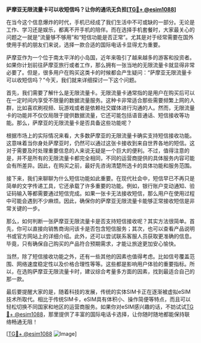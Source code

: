 **萨摩亚无限流量卡可以收短信吗？让你的通讯无负担[[TG💪+ @esim1088](https://t.me/s/esim1088)]**

在当今这个信息爆炸的时代，手机已经成了我们生活中不可或缺的一部分。无论是工作、学习还是娱乐，都离不开手机的陪伴。而在选择手机套餐时，大家最关心的问题之一就是“流量够不够用”和“短信功能是否正常”。尤其是对于经常需要在国外使用手机的朋友们来说，选择一款合适的国际电话卡显得尤为重要。

萨摩亚作为一个位于南太平洋的小岛国，近年来吸引了越来越多的游客和投资者。如果你计划前往萨摩亚旅行或者工作，那么拥有一张当地的无限流量卡就显得非常必要了。但是，很多用户在购买这类卡的时候都会产生疑问：“萨摩亚无限流量卡可以收短信吗？”今天，我们就来详细探讨一下这个问题。

首先，我们需要了解什么是无限流量卡。无限流量卡通常指的是用户在购买后可以在一定时间内享受不限量的数据流量服务。这种卡非常适合那些需要频繁上网的人群，比如喜欢刷视频、玩游戏或者是依赖社交媒体进行沟通的人。然而，无限流量卡的功能并不仅仅局限于提供数据流量，它还可能包括语音通话、短信接收等功能。那么，萨摩亚的无限流量卡是否具备这些功能呢？

根据市场上的实际情况来看，大多数萨摩亚的无限流量卡确实支持短信接收功能。这意味着当你身处萨摩亚时，仍然可以通过这张卡接收到来自世界各地的短信。这对于需要及时处理重要信息的人来说无疑是一个巨大的便利。不过，值得注意的是，并不是所有的无限流量卡都完全相同，不同的运营商提供的具体服务内容可能会有所差异。因此，在购买之前，最好先咨询清楚所选卡的具体功能和服务范围。

接下来，我们来聊聊为什么短信功能如此重要。在现代社会中，短信早已不再只是简单的文字传递工具，它还承载了许多重要的功能。例如，银行账户变动通知、验证码输入等都需要通过短信完成。如果一张卡无法接收短信，那么用户在使用过程中可能会遇到不少麻烦。因此，确保你的萨摩亚无限流量卡能够正常接收短信是非常关键的一步。

那么，如何判断一张萨摩亚无限流量卡是否支持短信接收呢？其实方法很简单。首先，你可以直接向销售商询问该卡是否包含短信服务；其次，也可以查看产品说明书或官方网站上的详细介绍。此外，还可以尝试联系客服人员获取更准确的信息。毕竟，只有确保自己购买的产品符合预期需求，才能让旅途更加安心愉快。

当然，除了短信接收功能之外，还有一些其他的因素也值得考虑。比如信号覆盖范围、网络速度稳定性以及价格合理性等等。这些都是影响用户体验的重要指标。所以，在选购萨摩亚无限流量卡时，建议综合考量多方面的因素，找到最适合自己的那一款。

最后要提醒大家的是，随着科技的发展，传统的实体SIM卡正在逐渐被虚拟eSIM技术所取代。相比于传统SIM卡，eSIM具有体积小、操作简便等特点，而且可以轻松切换不同国家和地区的运营商服务。如果你对eSIM感兴趣的话，不妨试试[TG💪+ @esim1088](https://t.me/s/esim1088)，那里提供了丰富的国际电话卡选择，让你随时随地都能保持联络畅通无阻！

[[TG💪+ @esim1088](https://t.me/s/esim1088) ![Image](https://i.postimg.cc/4NQfJmqS/Snipaste-2025-05-13-00-14-12.png)]